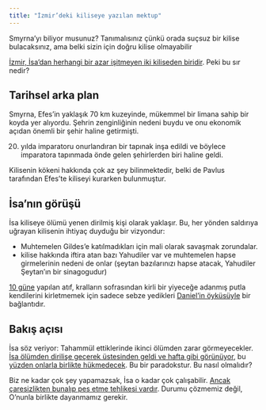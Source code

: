 ```yaml
---
title: "İzmir’deki kiliseye yazılan mektup"
---
```



Smyrna’yı biliyor musunuz? Tanımalısınız çünkü orada suçsuz bir kilise bulacaksınız, ama belki sizin için doğru kilise olmayabilir

[İzmir, İsa’dan herhangi bir azar işitmeyen iki kiliseden biridir](https://www.bibleserver.com/TR/Vahiy2%3A8-11). Peki bu sır nedir?


## Tarihsel arka plan

<a name="89a1"></a>
Smyrna, Efes’in yaklaşık 70 km kuzeyinde, mükemmel bir limana sahip bir koyda yer alıyordu. Şehrin zenginliğinin nedeni buydu ve onu ekonomik açıdan önemli bir şehir haline getirmişti.

20. yılda imparatoru onurlandıran bir tapınak inşa edildi ve böylece imparatora tapınmada önde gelen şehirlerden biri haline geldi.

Kilisenin kökeni hakkında çok az şey bilinmektedir, belki de Pavlus tarafından Efes’te kiliseyi kurarken bulunmuştur.


## İsa’nın görüşü

<a name="f280"></a>
İsa kiliseye ölümü yenen dirilmiş kişi olarak yaklaşır. Bu, her yönden saldırıya uğrayan kilisenin ihtiyaç duyduğu bir vizyondur:

- Muhtemelen Gildes’e katılmadıkları için mali olarak savaşmak zorundalar.
- kilise hakkında iftira atan bazı Yahudiler var ve muhtemelen hapse girmelerinin nedeni de onlar (şeytan bazılarınızı hapse atacak, Yahudiler Şeytan’ın bir sinagogudur)


[10 güne](https://www.bibleserver.com/TR/Vahiy2%3A10) yapılan atıf, kralların sofrasından kirli bir yiyeceğe adanmış putla kendilerini kirletmemek için sadece sebze yedikleri [Daniel’in öyküsüyle](https://www.bibleserver.com/TR/Daniel1%3A8-14) bir bağlantıdır.


## Bakış açısı

<a name="a1e3"></a>
İsa söz veriyor: Tahammül ettiklerinde ikinci ölümden zarar görmeyecekler. [İsa ölümden dirilişe geçerek üstesinden geldi ve hafta gibi görünüyor](https://www.bibleserver.com/TR/Vahiy5%3A5-6), bu [yüzden onlarla birlikte hükmedecek](https://www.bibleserver.com/TR/Vahiy20%3A4-6). Bu bir paradokstur. Bu nasıl olmalıdır?

Biz ne kadar çok şey yapamazsak, İsa o kadar çok çalışabilir. [Ancak çaresizlikten bunalıp pes etme tehlikesi vardır](../../../content/beasts/expl/666-the-number-of-the-beast). Durumu çözmemiz değil, O’nunla birlikte dayanmamız gerekir.






[](https://github.com/revelation-today/revelation-today/blob/main/exampleSite/content/docs/content/letters/expl/the-letter-to-the-church-in-smyrna.tr.md)
